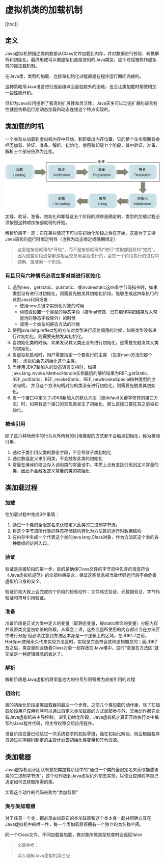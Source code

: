 # 虚拟机类的加载机制
[[toc]]

## 定义
Java虚拟机把描述类的数据从Class文件加载到内存，并对数据进行校验、转换解析和初始化，最终形成可以被虚拟机直接使用的Java类型，这个过程被称作虚拟机的类加载机制。

在Java里，类型的加载、连接和初始化过程都是在程序运行期间完成的。

这种策略荣Java语言进行提前编译会面临额外的困难，也会让类加载时稍微增加一些性能开销。

但却为Java应用提供了极高的扩展性和灵活性，Java天生可以动态扩展的语言特性就是依赖运行期动态加载和动态连接这个特点实现的。

## 类加载的时机
一个类型从加载到虚拟机内存中开始，到卸载出内存位置，它的整个生命周期将会经历加载、验证、准备、解析、初始化、使用和卸载七个阶段，其中验证、准备、解析三个部分统称为连接。

![](img/4987cf1fe32873adc464fb897faacc9d.png)

加载、验证、准备、初始化和卸载这五个阶段的顺序是确定的，类型的加载过程必须按照这种顺序按部就班的开始。

解析阶段不一定：它在某些情况下可以在初始化阶段之后在开始，这是为了支持Java语言的运行时绑定特性（也称为动态绑定或晚期绑定）

> 这里是按部就班的“开始”，而不是按部就班的“进行”或按部就班的“完成”。因为这些阶段通常都是相互交叉地混合进行的，会在一个阶段执行的过程中调用、激活另一个阶段。

### 有且只有六种情况必须立即对类进行初始化
1. 遇到new、getstatic、putstatic、或invokestatic这四条字节码指令时，如果类型没有进行过初始化，则需要先触发其初始化阶段。能够生成这四条执行的典型Java代码场景：
    * 使用new关键字实例化对象的时候
    * 读取或设置一个类型的静态字段（被final修饰、已在编译期把结果放入常量池的静态字段除外）的时候
    * 调用一个类型的静态方法的时候
2. 使用java.lang.reflect包的方法对类型进行反射调用的时候，如果类型没有进行过初始化，则需要先触发其初始化。
3. 当初始化类的时候，如果发现其父类还没有进行初始化，这需要先触发其父类的初始化。
4. 当虚拟机启动时，用户需要指定一个要执行的主类 （包含main方法的那个类），虚拟机会先初始化这个主类。
5. 当使用JDK7新加入的动态语言支持时，如果java.lang.invoke.MethodHandle实例最后的解析结果为REF_getStatic、REF_putStatic、REF_invokeStatic、REF_newInvokeSpecial四种类型的方法句柄，
并且这个方法句柄对应的类没有进行初始化，则需要先触发其初始化。
6. 当一个接口中定义了JDK8新加入的默认方法（被default关键字修饰的接口方法）时，如果有这个接口的实现类发生了初始化，那么该接口要在其之前被初始化。

### 被动引用
除了这六种场景中的行为以外所有的引用类型的方式都不会触发初始化，称为被动引用。

1. 通过子类引用父类的静态字段，不会导致子类初始化
2. 通过数组定义来引用类，不会触发此类的初始化
3. 常量在编译阶段会存入调用类的常量池中，本质上没有直接引用到定义常量的类，因此不会触发定义常量的类的初始化

## 类加载过程
### 加载
在加载过程中完成3件事情：
1. 通过一个类的全限定名来获取定义此类的二进制字节流。
2. 将这个字节流所代表的静态存储结构转化为方法区的运行时数据结构
3. 在内存中生成一个代表这个类的java.lang.Class对象，作为方法区这个类的各种数据的访问入口。

### 验证
验证是连接阶段的第一步，目的是确保Class文件的字节流中包含的信息符合《Java虚拟机规范》的全部约束要求，保证这些信息被当做代码运行后不会危害虚拟机自身的安全。

验证阶段大致上会完成四个阶段的检验动作：文件格式验证、元数据验证、字节码验证和符号引用验证。

### 准备
准备阶段是正式为类中定义的变量（即静态变量，被static修饰的变量）分配内存并设置类变量初始值的阶段，从概念上讲，这些变量所使用的内存都应当在方法区中进行分配
但必须注意到方法区本身是一个逻辑上的区域，在JDK1.7之前，HotSpot使用永久代来实现方法区时，实现是完全符合这种逻辑概念的；而JDK7及之后，类变量则会随着Class对象一起存放在Java堆中，这时“变量在方法区”就完全是一种逻辑概念的表达了。

### 解析
解析阶段是Java虚拟机将常量池内的符号引用替换为直接引用的过程

### 初始化
类的初始化阶段是类加载器的最后一个步骤，之前几个类加载的动作里，除了在加载阶段用户应用程序可以通过自定义类加载器的方式局部参与外，其余动作都完全有Java虚拟机来主导控制。
直到初始化阶段，Java虚拟机才真正开始执行类中编写的Java程序代码，将主导权移交给应用程序。

准备阶段变量已经赋过一次系统要求的初始零值，而在初始化阶段，则会根据程序员通过程序编码制定的主管计划去初始化类变量和其他资源。


## 类加载器
Java虚拟机设计团队有意把类加载阶段中的“通过一个类的全限定名来获取描述该类的二进制字节流”，这个动作放到Java虚拟机外部去实现，以便让应用程序自己决定如何去获取所需的类。

实现这个动作的代码被称为“类加载器”

### 类与类加载器
对于任意一个类，都必须由加载它的类加载器和这个类本身一起共同确立其在Java虚拟机中的唯一性，每一个类加载器都拥有一个独立的类名称空间。

同一个Class文件，不同加载器加载，做对象所属类型检查时会返回false

> 文章参考：
>
> 深入理解Java虚拟机第三版
> 
